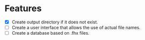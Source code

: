 # Features
- [x] Create output directory if it does not exist.
- [ ] Create a user interface that allows the use of actual file names.
- [ ] Create a database based on .fhx files.
